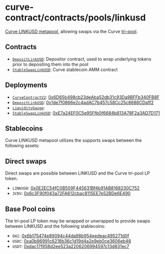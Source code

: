 # curve-contract/contracts/pools/linkusd

[Curve LINKUSD metapool](https://www.curve.fi/linkusd), allowing swaps via the Curve [tri-pool](../3pool).

## Contracts

* [`DepositLinkUSD`](DepositLinkUSD.vy): Depositor contract, used to wrap underlying tokens prior to depositing them into the pool
* [`StableSwapLinkUSD`](StableSwapLinkUSD.vy): Curve stablecoin AMM contract

## Deployments

* [`CurveContractV2`](../../tokens/CurveTokenV2.vy): [0x6D65b498cb23deAba52db31c93Da9BFFb340FB8F](https://etherscan.io/address/0x6D65b498cb23deAba52db31c93Da9BFFb340FB8F)
* [`DepositLinkUSD`](DepositGUSD.vy): [0x1de7f0866e2c4adAC7b457c58Cc25c8688CDa1f2](https://etherscan.io/address/0x1de7f0866e2c4adAC7b457c58Cc25c8688CDa1f2)
* [`LiquidityGauge`](../../gauges/LiquidityGauge.vy): [](https://etherscan.io/address/)
* [`StableSwapLinkUSD`](StableSwapUSDT.vy): [0xE7a24EF0C5e95Ffb0f6684b813A78F2a3AD7D171](https://etherscan.io/address/0xE7a24EF0C5e95Ffb0f6684b813A78F2a3AD7D171)

## Stablecoins

Curve LINKUSD metapool utilizes the supports swaps between the following assets:

## Direct swaps

Direct swaps are possible between LINKUSD and the Curve tri-pool LP token.

* `LINKUSD`: [0x0E2EC54fC0B509F445631Bf4b91AB8168230C752](https://etherscan.io/address/0x0E2EC54fC0B509F445631Bf4b91AB8168230C752)
* `3CRV`: [0x6c3F90f043a72FA612cbac8115EE7e52BDe6E490](https://etherscan.io/address/0x6c3F90f043a72FA612cbac8115EE7e52BDe6E490)

## Base Pool coins

The tri-pool LP token may be wrapped or unwrapped to provide swaps between LINKUSD and the following stablecoins:

* `DAI`: [0x6b175474e89094c44da98b954eedeac495271d0f](https://etherscan.io/address/0x6b175474e89094c44da98b954eedeac495271d0f)
* `USDC`: [0xa0b86991c6218b36c1d19d4a2e9eb0ce3606eb48](https://etherscan.io/address/0xa0b86991c6218b36c1d19d4a2e9eb0ce3606eb48)
* `USDT`: [0xdac17f958d2ee523a2206206994597c13d831ec7](https://etherscan.io/address/0xdac17f958d2ee523a2206206994597c13d831ec7)
